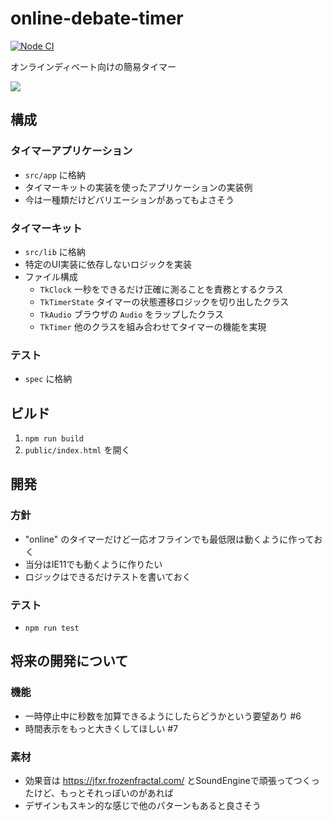 # online-debate-timer

[![Node CI](https://github.com/ti-aiuto/online-debate-timer/actions/workflows/nodejs.yml/badge.svg)](https://github.com/ti-aiuto/online-debate-timer/actions/workflows/nodejs.yml)

オンラインディベート向けの簡易タイマー

<img src="https://user-images.githubusercontent.com/13868411/116104104-26002080-a6eb-11eb-9424-318ef7e809a6.png">

## 構成

### タイマーアプリケーション

* `src/app` に格納
* タイマーキットの実装を使ったアプリケーションの実装例
* 今は一種類だけどバリエーションがあってもよさそう

### タイマーキット

* `src/lib` に格納
* 特定のUI実装に依存しないロジックを実装
* ファイル構成
    * `TkClock` 一秒をできるだけ正確に測ることを責務とするクラス
    * `TkTimerState` タイマーの状態遷移ロジックを切り出したクラス
    * `TkAudio` ブラウザの `Audio` をラップしたクラス
    * `TkTimer` 他のクラスを組み合わせてタイマーの機能を実現

### テスト

* `spec` に格納

## ビルド

1. `npm run build`
1. `public/index.html` を開く

## 開発

### 方針

* "online" のタイマーだけど一応オフラインでも最低限は動くように作っておく
* 当分はIE11でも動くように作りたい
* ロジックはできるだけテストを書いておく

### テスト

* `npm run test`

## 将来の開発について

### 機能

* 一時停止中に秒数を加算できるようにしたらどうかという要望あり  #6
* 時間表示をもっと大きくしてほしい #7

### 素材

* 効果音は https://jfxr.frozenfractal.com/ とSoundEngineで頑張ってつくったけど、もっとそれっぽいのがあれば
* デザインもスキン的な感じで他のパターンもあると良さそう
